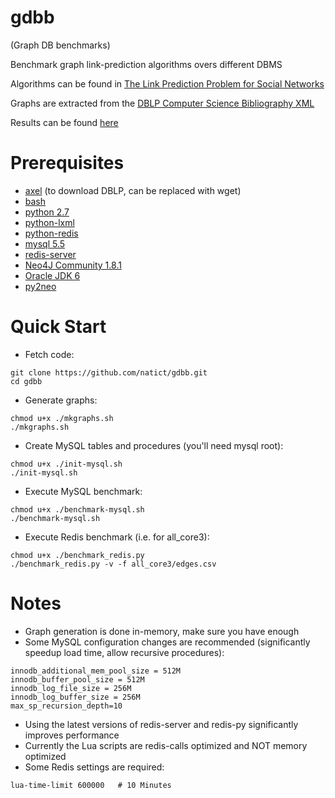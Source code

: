 gdbb
====
(Graph DB benchmarks)

Benchmark graph link-prediction algorithms overs different DBMS

Algorithms can be found in [The Link Prediction Problem for Social Networks](http://www.cs.cornell.edu/home/kleinber/link-pred.pdf)

Graphs are extracted from the [DBLP Computer Science Bibliography XML](http://dblp.uni-trier.de/xml/)

Results can be found [here](https://docs.google.com/spreadsheet/ccc?key=0AiFl0Xaks4G-dG9jZnJWWTF1cG5DZ0hjZk52d0JPMVE#gid=1)

Prerequisites
=============
* [axel](https://alioth.debian.org/projects/axel/) (to download DBLP, can be replaced with wget)
* [bash](http://tiswww.case.edu/php/chet/bash/bashtop.html)
* [python 2.7](http://www.python.org/getit/)
* [python-lxml](http://lxml.de/)
* [python-redis](https://github.com/andymccurdy/redis-py)
* [mysql 5.5](http://dev.mysql.com/downloads/mysql/)
* [redis-server](http://redis.io/topics/quickstart)
* [Neo4J Community 1.8.1](http://www.neo4j.org/download)
* [Oracle JDK 6](http://www.oracle.com/technetwork/java/javase/downloads/index.html)
* [py2neo](http://py2neo.org/)

Quick Start
===========
* Fetch code:

```
git clone https://github.com/natict/gdbb.git
cd gdbb
```

* Generate graphs:

```
chmod u+x ./mkgraphs.sh
./mkgraphs.sh
```

* Create MySQL tables and procedures (you'll need mysql root):

```
chmod u+x ./init-mysql.sh
./init-mysql.sh
```

* Execute MySQL benchmark:

```
chmod u+x ./benchmark-mysql.sh
./benchmark-mysql.sh
```

* Execute Redis benchmark (i.e. for all_core3):

```
chmod u+x ./benchmark_redis.py
./benchmark_redis.py -v -f all_core3/edges.csv
```

Notes
=====
* Graph generation is done in-memory, make sure you have enough
* Some MySQL configuration changes are recommended (significantly speedup load time, allow recursive procedures):

```
innodb_additional_mem_pool_size = 512M
innodb_buffer_pool_size = 512M
innodb_log_file_size = 256M
innodb_log_buffer_size = 256M
max_sp_recursion_depth=10
```

* Using the latest versions of redis-server and redis-py significantly improves performance
* Currently the Lua scripts are redis-calls optimized and NOT memory optimized
* Some Redis settings are required:

```
lua-time-limit 600000	# 10 Minutes
```
